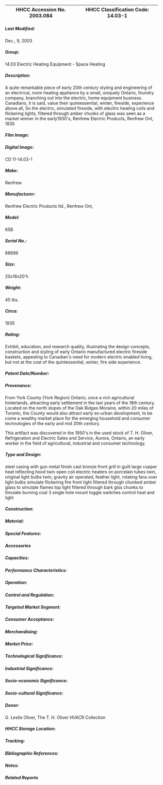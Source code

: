 | **HHCC Accession No. 2003.084** |**HHCC Classification Code:  14.03-1**|
| ----------- | ----------- |

##### Last Modified:
Dec., 9, 2003

##### Group:
14.03 Electric Heating Equipment - Space Heating

##### Description:
A quite remarkable piece of early 20th century styling and engineering of an electrical, room heating appliance by a small, uniquely Ontario, foundry company, branching out into the electric, home equipment business. Canadians, it is said, value their quintessential, winter, fireside, experience above all, So the electric, simulated fireside, with electric heating coils and flickering lights, filtered through amber chunks of glass was seen as a market winner in the early1930's, Renfrew Electric Products, Renfrew Ont, 1935

##### Film Image:


##### Digital Image:
CD 11-14.03-1

##### Make:
Renfrew

##### Manufacturer:
Renfrew Electric Products ltd., Renfrew Ont,

##### Model:
65B

##### Serial No.:
88686

##### Size:
20x16x20'h

##### Weight:
45 lbs.

##### Circa:
1935

##### Rating:
Exhibit, education, and research quality, illustrating the design concepts, construction and styling of early Ontario manufactured electric fireside baskets, appealing to Canadian's need for modern electric enabled living, but not at the cost of the quintessential, winter, fire side experience.

##### Patent Date/Number:


##### Provenance:
From York County (York Region) Ontario, once a rich agricultural hinterlands, attracting early settlement in the last years of the 18th century. Located on the north slopes of the Oak Ridges Moraine, within 20 miles of Toronto, the County would also attract early ex-urban development, to be come a wealthy market place for the emerging household and consumer technologies of the early and mid 20th century. 

This artifact was discovered in the 1950's in the used stock of T. H. Oliver, Refrigeration and Electric Sales and Service, Aurora, Ontario, an early worker in the field of agricultural, industrial and consumer technology.

##### Type and Design:
steel casing with gun metal finish
cast bronze front grill in guilt
large copper heat reflecting hood
twin open coil electric heaters on porcelain tubes
twin, original light bulbs
twin, gravity air operated, feather light, rotating fans over light bulbs simulate flickering fire 
front light filtered through chunked amber glass to simulate flames
top light filtered through bark glss chunks to fimulate burning coal
3 single hole mount toggle switches control heat and light

##### Construction:


##### Material:


##### Special Features:


##### Accessories


##### Capacities:


##### Performance Characteristics:


##### Operation:


##### Control and Regulation:


##### Targeted Market Segment:


##### Consumer Acceptance:


##### Merchandising:


##### Market Price:


##### Technological Significance:


##### Industrial Significance:


##### Socio-economic Significance:


##### Socio-cultural Significance:


##### Donor:
G. Leslie Oliver, The T. H. Oliver HVACR Collection

##### HHCC Storage Location:


##### Tracking:


##### Bibliographic References:


##### Notes:


##### Related Reports

